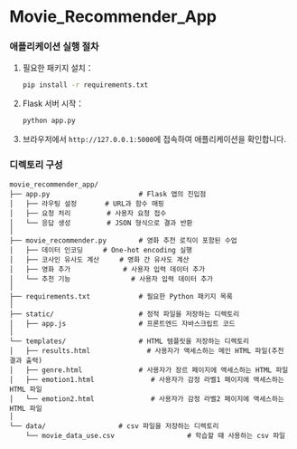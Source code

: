 # Movie_Recommender_App

### 애플리케이션 실행 절차

1. 필요한 패키지 설치：

    ```bash
    pip install -r requirements.txt
    ```

2. Flask 서버 시작：

    ```bash
    python app.py
    ```

3. 브라우저에서 `http://127.0.0.1:5000`에 접속하여 애플리케이션을 확인합니다.

### 디렉토리 구성

```
movie_recommender_app/
├── app.py                      # Flask 앱의 진입점
│   ├── 라우팅 설정       # URL과 함수 매핑
│   ├── 요청 처리         # 사용자 요청 접수
│   └── 응답 생성         # JSON 형식으로 결과 반환
│
├── movie_recommender.py        # 영화 추천 로직이 포함된 수업
│   ├── 데이터 인코딩     # One-hot encoding 실행
│   ├── 코사인 유사도 계산     # 영화 간 유사도 계산
│   ├── 영화 추가             # 사용자 입력 데이터 추가
│   └── 추천 기능               # 사용자 입력 데이터 추가
│
├── requirements.txt            # 필요한 Python 패키지 목록
│
├── static/                     # 정적 파일을 저장하는 디렉토리
│   ├── app.js                  # 프론트엔드 자바스크립트 코드
│
└── templates/                  # HTML 템플릿을 저장하는 디렉토리
│   ├── results.html              # 사용자가 액세스하는 메인 HTML 파일(추천 결과 출력)
│   ├── genre.html              # 사용자가 장르 페이지에 액세스하는 HTML 파일
│   ├── emotion1.html              # 사용자가 감정 라벨1 페이지에 액세스하는 HTML 파일
│   └── emotion2.html              # 사용자가 감정 라벨2 페이지에 액세스하는 HTML 파일
│
└── data/                  # csv 파일을 저장하는 디렉토리
    └── movie_data_use.csv                  # 학습할 때 사용하는 csv 파일
```
